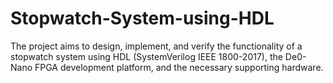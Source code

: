 # Stopwatch-System-using-HDL
The project aims to design, implement, and verify the functionality of a stopwatch system using HDL (SystemVerilog IEEE 1800-2017), the De0-Nano FPGA development platform, and the necessary supporting hardware.
